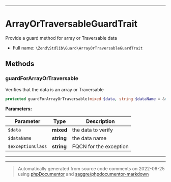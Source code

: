 ***

# ArrayOrTraversableGuardTrait

Provide a guard method for array or Traversable data

* Full name: `\Zend\Stdlib\Guard\ArrayOrTraversableGuardTrait`

## Methods

### guardForArrayOrTraversable

Verifies that the data is an array or Traversable

```php
protected guardForArrayOrTraversable(mixed $data, string $dataName = &#039;Argument&#039;, string $exceptionClass = &#039;Zend\Stdlib\Exception\InvalidArgumentException&#039;): mixed
```

**Parameters:**

| Parameter | Type | Description |
|-----------|------|-------------|
| `$data` | **mixed** | the data to verify |
| `$dataName` | **string** | the data name |
| `$exceptionClass` | **string** | FQCN for the exception |

***

***
> Automatically generated from source code comments on 2022-06-25 using [phpDocumentor](http://www.phpdoc.org/) and [saggre/phpdocumentor-markdown](https://github.com/Saggre/phpDocumentor-markdown)

